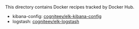 This directory contains Docker recipes tracked by Docker Hub.

* kibana-config: [cogniteev/elk-kibana-config](https://hub.docker.com/r/cogniteev/elk-kibana-config/)
* logstash: [cogniteev/elk-logstash](https://hub.docker.com/r/cogniteev/elk-logstash/)
